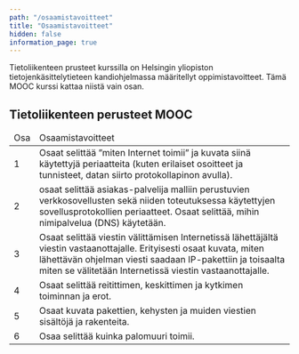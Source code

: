 ```yaml
---
path: "/osaamistavoitteet"
title: "Osaamistavoitteet"
hidden: false
information_page: true
---
```


Tietoliikenteen prusteet kurssilla on Helsingin yliopiston tietojenkäsittelytieteen kandiohjelmassa määritellyt oppimistavoitteet. Tämä MOOC kurssi kattaa niistä vain osan.

## Tietoliikenteen perusteet MOOC

<table>
    <thead>
    <tr>
        <td>Osa</td>
        <td>Osaamistavoitteet</td>
    </tr>
    </thead>
    <tbody>
    <tr>
        <td>1</td>
        <td>
        Osaat selittää ”miten Internet toimii” ja kuvata siinä käytettyjä periaatteita (kuten erilaiset osoitteet ja tunnisteet, datan siirto protokollapinon avulla).
        </td>
    </tr>
    <tr>
        <td>2</td>
        <td>
        osaat selittää asiakas-palvelija malliin perustuvien verkkosovellusten sekä niiden toteutuksessa käytettyjen sovellusprotokollien periaatteet. Osaat selittää, mihin nimipalvelua (DNS) käytetään.
        </td>
    </tr>
    <tr>
        <td>3</td>
        <td>
        Osaat selittää viestin välittämisen Internetissä lähettäjältä viestin vastaanottajalle. Erityisesti osaat kuvata, miten lähettävän ohjelman viesti saadaan IP-pakettiin ja toisaalta miten se välitetään Internetissä viestin vastaanottajalle.
        </td>
    </tr>
    <tr>
        <td>4</td>
        <td>
Osaat selittää reitittimen, keskittimen ja kytkimen toiminnan ja erot.
        </td>
    </tr>
    <tr>
        <td>5</td>
        <td>
 Osaat kuvata pakettien, kehysten ja muiden viestien sisältöjä ja rakenteita.
        </td>
    </tr>
    <tr>
        <td>6</td>
        <td>
Osaa selittää kuinka palomuuri toimii.
        </td>
    </tr>
    </tbody>
</table>




